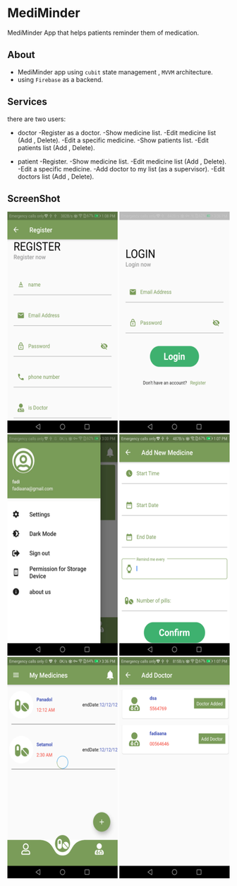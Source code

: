 # MediMinder
MediMinder App that helps patients reminder them of medication.
## About
 - MediMinder app using `cubit` state management , `MVVM` architecture.
 - using `Firebase` as a backend.

## Services 
there are two users:
 - doctor
    -Register as a doctor.
    -Show medicine list.
    -Edit medicine list (Add , Delete).
    -Edit a specific medicine.
    -Show patients list.
    -Edit patients list (Add , Delete).
    
 - patient
    -Register.
    -Show medicine list.
    -Edit medicine list (Add , Delete).
    -Edit a specific medicine.
    -Add doctor to my list (as a supervisor).
    -Edit doctors list (Add , Delete).
## ScreenShot
<img src="photo/register.png" width="250" height="500"/> <img src="photo/login.png" width="250" height="500"/> <img src="photo/drawer.jpg" width="250" height="500"/>
<img src="photo/add new medicine.png" width="250" height="500"/> <img src="photo/my medicine.png" width="250" height="500"/> <img src="photo/add doctor.png" width="250" height="500"/>
